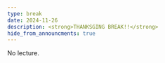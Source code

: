 ```yaml
---
type: break
date: 2024-11-26
description: <strong>THANKSGING BREAK!!</strong>
hide_from_announcments: true
---
```

No lecture.
